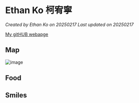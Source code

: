 # Ethan Ko 柯宥寧

*Created by Ethan Ko on 20250217 Last updated on 20250217*

[My gitHUB webapge](https://github.com/EthanKo0205)


## Map
![image]([https://github.com/user-attachments/assets/0a32f207-ab9d-4d4c-8de5-88385ceb2cf7](https://i.ytimg.com/vi/_GiB2WWrPMg/hq720.jpg?sqp=-oaymwEhCK4FEIIDSFryq4qpAxMIARUAAAAAGAElAADIQj0AgKJD&rs=AOn4CLAcejQnGB0lJvMMw_WSVvDnejn--Q))


## Food


## Smiles
